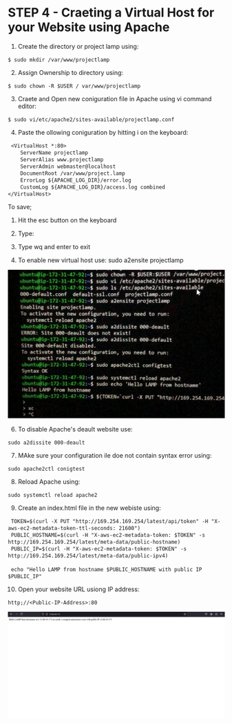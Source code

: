 # STEP 4 - Craeting a Virtual Host for your Website using Apache
1. Create the directory or project lamp using:
 ```
$ sudo mkdir /var/www/projectlamp
```

2. Assign Ownership to directory using:
```
$ sudo chown -R $USER / var/www/projectlamp
```

3. Craete and Open new coniguration file in Apache using vi command editor:
```
$ sudo vi/etc/apache2/sites-available/projectlamp.conf
```

4. Paste the ollowing coniguration by hitting i on the keyboard:
```
 <VirtualHost *:80>
    ServerName projectlamp
    ServerAlias www.projectlamp
    ServerAdmin webmaster@localhost
    DocumentRoot /var/www/project.lamp
    ErrorLog ${APACHE_LOG_DIR}/error.log
    CustomLog ${APACHE_LOG_DIR}/access.log combined
</VirtualHost> 
```

To save;
1. Hit the esc button on the keyboard
2. Type:
3. Type wq and enter to exit

5. To enable new virtual host use:
    sudo a2ensite projectlamp

![img](images/mkdir.jpeg)

6. To disable Apache's deault website use:
```
sudo a2dissite 000-deault
```

7. MAke sure your configuration ile doe not contain syntax error using:
```
sudo apache2ctl conigtest
```

8. Reload Apache using:
```
sudo systemctl reload apache2
```

9. Create an index.html file in the new webiste using:
``` 
 TOKEN=$(curl -X PUT "http://169.254.169.254/latest/api/token" -H "X-aws-ec2-metadata-token-ttl-seconds: 21600")
 PUBLIC_HOSTNAME=$(curl -H "X-aws-ec2-metadata-token: $TOKEN" -s http://169.254.169.254/latest/meta-data/public-hostname)
 PUBLIC_IP=$(curl -H "X-aws-ec2-metadata-token: $TOKEN" -s http://169.254.169.254/latest/meta-data/public-ipv4) 

 echo "Hello LAMP from hostname $PUBLIC_HOSTNAME with public IP $PUBLIC_IP" 
 ```

10. Open your website URL usiong IP address:
```
http;//<Public-IP-Address>:80 
```

![img](images/final_website.png)

